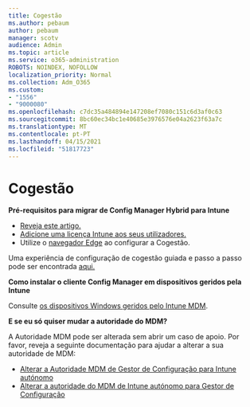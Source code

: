 ```yaml
---
title: Cogestão
ms.author: pebaum
author: pebaum
manager: scotv
audience: Admin
ms.topic: article
ms.service: o365-administration
ROBOTS: NOINDEX, NOFOLLOW
localization_priority: Normal
ms.collection: Adm_O365
ms.custom:
- "1556"
- "9000080"
ms.openlocfilehash: c7dc35a484894e147208ef7080c151c6d3af0c63
ms.sourcegitcommit: 8bc60ec34bc1e40685e3976576e04a2623f63a7c
ms.translationtype: MT
ms.contentlocale: pt-PT
ms.lasthandoff: 04/15/2021
ms.locfileid: "51817723"
---
```

# <a name="co-management"></a>Cogestão

**Pré-requisitos para migrar de Config Manager Hybrid para Intune**

- [Reveja este artigo.](https://docs.microsoft.com/mem/configmgr/mdm/understand/what-happened-to-hybrid)
- [Adicione uma licença Intune aos seus utilizadores.](https://docs.microsoft.com/mem/intune/fundamentals/licenses-assign)
- Utilize o [navegador Edge](https://www.microsoft.com/edge) ao configurar a Cogestão.

Uma experiência de configuração de cogestão guiada e passo a passo pode ser encontrada [aqui.](https://admin.microsoft.com/AdminPortal/Home?#/modernonboarding/comanagesetupguide)

**Como instalar o cliente Config Manager em dispositivos geridos pela Intune**

Consulte [os dispositivos Windows geridos pelo Intune MDM](https://docs.microsoft.com/mem/configmgr/core/clients/deploy/deploy-clients-to-windows-computers#bkmk_mdm).

**E se eu só quiser mudar a autoridade do MDM?**

A Autoridade MDM pode ser alterada sem abrir um caso de apoio. Por favor, reveja a seguinte documentação para ajudar a alterar a sua autoridade de MDM:

- [Alterar a Autoridade MDM de Gestor de Configuração para Intune autónomo](https://docs.microsoft.com/mem/configmgr/mdm/understand/what-happened-to-hybrid)
- [Alterar a autoridade do MDM de Intune autónomo para Gestor de Configuração](https://docs.microsoft.com/mem/configmgr/mdm/understand/what-happened-to-hybrid)
